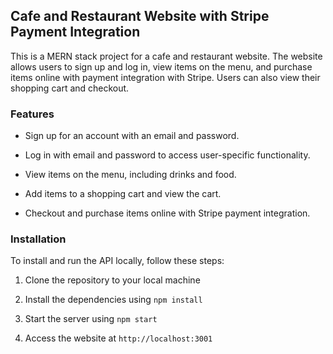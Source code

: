 
## Cafe and Restaurant Website with Stripe Payment Integration

This is a MERN stack project for a cafe and restaurant website. The website allows users to sign up and log in, view items on the menu, and purchase items online with payment integration with Stripe. Users can also view their shopping cart and checkout.

### Features

- Sign up for an account with an email and password.

- Log in with email and password to access user-specific functionality.

- View items on the menu, including drinks and food.

- Add items to a shopping cart and view the cart.

- Checkout and purchase items online with Stripe payment integration.

### Installation

To install and run the API locally, follow these steps:

1. Clone the repository to your local machine

2. Install the dependencies using `npm install`

3. Start the server using `npm start`

4. Access the website at `http://localhost:3001`

